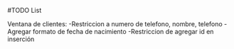 #TODO List


Ventana de clientes:
-Restriccion a numero de telefono, nombre, telefono
-Agregar formato de fecha de nacimiento
-Restriccion de agregar id en inserción